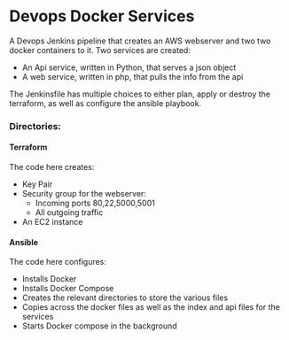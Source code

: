 # Devops Docker Services

A Devops Jenkins pipeline that creates an AWS webserver and two two docker containers to it.
Two services are created:
- An Api service, written in Python, that serves a json object
- A web service, written in php, that pulls the info from the api

The Jenkinsfile has multiple choices to either plan, apply or destroy the terraform, as well as configure the ansible playbook.

### Directories:

#### Terraform

The code here creates:

- Key Pair
- Security group for the webserver:
    - Incoming ports 80,22,5000,5001
    - All outgoing traffic
- An EC2 instance

#### Ansible

The code here configures:

- Installs Docker
- Installs Docker Compose
- Creates the relevant directories to store the various files
- Copies across the docker files as well as the index and api files for the services
- Starts Docker compose in the background